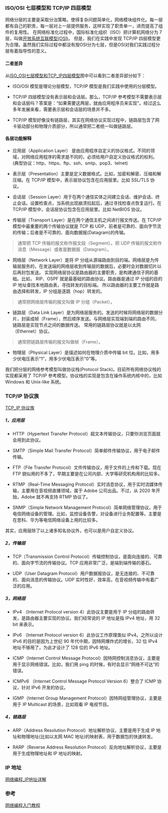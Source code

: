 
### ISO/OSI 七层模型和 TCP/IP 四层模型

网络分层的主要是采取分治策略，使得复杂问题简单化，网络模块组件化。每一层都有自己的职责，每一层对上一层提供服务，这样实现了职责单一，进而提高了组件的复用性。
在网络标准化过程中，国际标准化组织（ISO）把计算机网络分为 7 层，叫做[开放系统互联模型(OSI)](pic/OSI参考模型.png)。
但是，我们在实践中发现 TCP/IP 四层模型更为合理。虽然我们实际过程中都没有按OSI分为七层，但是OSI对我们实践过程分层有着指导性的意义。

#### 二者差异
从[ISO_OSI七层模型和TCP_IP四层模型](pic/ISO_OSI七层模型和TCP_IP四层模型.png)图中可以看到二者差异部分如下：
* ISO/OSI 模型是理论分层模型，TCP/IP 模型是我们实践中使用的分层模型。

* TCP/IP 四层模型没有表示层和会话层。那么，TCP/IP 参考模型不需要表示层和会话层吗？答案是：“如果需要这两层，就由应用程序员来实现”。经过这么多年发展来看，需要表示层和会话层的场景并不多。

* TCP/IP 模型好像没有链路层，其实在网络协议实现过程中，链路层包含了网卡驱动部分和物理介质部分，所以通常把二者统一叫做链路层。

#### 各层功能解释
* 应用层（Application Layer） 是由应用程序自定义的协议格式。不同的领域，对网络应用程序的需求是不同的，必须给用户自定义协议格式的权利。(典型协议：http、https、ftp、ssh、smtp、pop3、telnet)

* 表示层（Presentation）主要是定义数据格式。比如，加密和解密、压缩和解压缩。在 TCP/IP 模型中，表示层协议包含在应用层里。比如 SSL/TLS 协议。

* 会话层（Session Layer）用于在两个通信实体之间建立会话、维护会话、终止会话。设置检查点，当系统出现崩溃拉起后，通过寻找检查点恢复运行。在 TCP/IP 模型中，会话层协议包含在应用层里。比如 NetBIOS 协议。

* 传输层（Transport Layer）是在两个通信主机之间进行报文传送。在 TCP/IP 模型中最重要的两个传输协议就是 TCP 和 UDP，前者是可靠的、面向字节流的传输；后者是不可靠的、面向数据报(Datagram)的传输。
> 通常把 TCP 传输的报文称作报文段（Segment）。把 UDP 传输的报文称作消息（Message）或者是数据报（Datagram）。   

* 网络层（Network Layer）是将 IP 分组从源端路由到目的端。网络层是为传输层服务的，在发送端的网络层收到传输层的数据后，必要时会对数据切片以后再封包发送。
实现网络层协议是路由器的主要职责，是构建通信子网的基础。比如， RIP、OSPF 就是最基础的路由协议。路由器是通过 IP 分组的目的 IP 地址查找本地路由表，寻找转发的目标端。
所以路由器的主要工作就是路由选择和转发，IP 分组是逐跳（hop）转发的。
> 通常把网络层传输的报文叫做 IP 分组（Packet）。

* 链路层（Data Link Layer）是为网络层服务的。发送的时候将网络层的数据分片，封装成帧（Frame），然后顺序发送。与网络层实现端到端的路由不同，链路层是实现节点之间的数据传送。
常用的链路层协议就是以太网（Ethernet）协议。
> 通常把链路层传输的报文叫做帧（Frame）。

* 物理层（Physical Layer）是描述如何在物理介质中传输 bit 位。比如，用多少伏电压表示“1”，用多少伏电压表示“0”等。

我们把分层的网络参考模型叫做协议栈(Protocol Stack)。目前所有网络协议栈的实现都采用了 TCP/IP 参考模型。协议栈的实现是包含在操作系统内核中的，比如 Windows 和 Unix-like 系统。

### TCP/IP 协议族
[TCP_IP 协议族](pic/TCP_IP协议族.png)
##### 1，应用层
* HTTP（Hypertext Transfer Protocol）超文本传输协议，只要你浏览页面就会用到此协议。

* SMTP（Simple Mail Transfer Protocol）简单邮件传输协议，用于电子邮件传输。

* FTP（File Transfer Protocol）文件传输协议，用于文件的上传和下载。现在 FTP 貌似用的不多了，早期主要是在公司内部、大学等研究机构用的比较多。

* RTMP（Real-Time Messaging Protocol）实时消息协议，用于实时流媒体传输，主要用在音视频直播领域，属于 Adobe 公司出品。不过，从 2020 年开始，Adobe 就不再支持 RTMP 协议了。

* SNMP（Simple Network Management Protocol）简单网络管理协议，用于电信网络设备的管理。比如，监控设备告警，对设备进行业务配置等。主要是在思科、华为等电信网络设备上用的比较多。

其实，应用层除了以上诸多知名协议外，也可以是用户自定义协议。

##### 2，传输层
* TCP（Transmission Control Protocol）传输控制协议，是面向连接的、可靠的、面向字节流的传输协议。TCP 应用非常广泛，是端到端传输的基石。

* UDP（User Datagram Protocol）用户数据报协议，是无连接的、不可靠的、面向消息的传输协议。UDP 实时性好，效率高，在音视频传输中有着广泛的应用。

##### 3，网络层
* IPv4 （Internet Protocol version 4）此协议主要是用于 IP 分组的路由转发，是路由器主要实现的协议。我们经常说的 IP 地址是指 IPv4 地址，用 32 bit 来表示。

* IPv6 （Internet Protocol version 6）此协议工作原理类似 IPv4。之所以设计 IPv6 的目的是因为上世纪 90 年代中期，因特网爆炸式的增长，32 位 IPv4 地址不够用了，为此才设计了 128 位的 IPv6 地址。

* ICMP（Internet Control Message Protocol）因特网控制消息协议，主要是用于显示网络错误。比如，我们用 ping 的时候，有时会显示“网络不可达”的错误。

* ICMPv6 （Internet Control Message Protocol Version 6）整合了 ICMP 协议，针对 IPv6 开发的协议。

* IGMP（Internet Group Management Protocol）因特网组管理协议，主要是用于 IP Multicast 的场景，比如观看 IP 电视节目。

##### 4，链路层
* ARP（Address Resolution Protocol）地址解析协议，主要是用于生成 IP 地址和物理地址(比如以太网 MAC 地址)的映射表，用于数据包的快速转发。

* RARP（Reverse Address Resolution Protocol）反向地址解析协议，主要是用于生成物理地址和 IP 地址的映射。


### IP 地址
[网络编程_IP地址详解](网络编程_IP地址详解.md)





### 参考
[网络编程入门教程](https://www.imooc.com/wiki/socketlesson/nwposiisotcpip.html)
